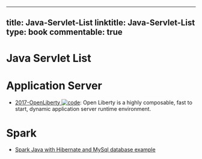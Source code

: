 
---
title: Java-Servlet-List
linktitle: Java-Servlet-List
type: book
commentable: true
---

# Java Servlet List

# Application Server

- [2017-OpenLiberty ![code](https://ng-tech.icu/assets/code.svg)](https://github.com/OpenLiberty/open-liberty): Open Liberty is a highly composable, fast to start, dynamic application server runtime environment.

# Spark

- [Spark Java with Hibernate and MySql database example](https://parg.co/U9j)

    